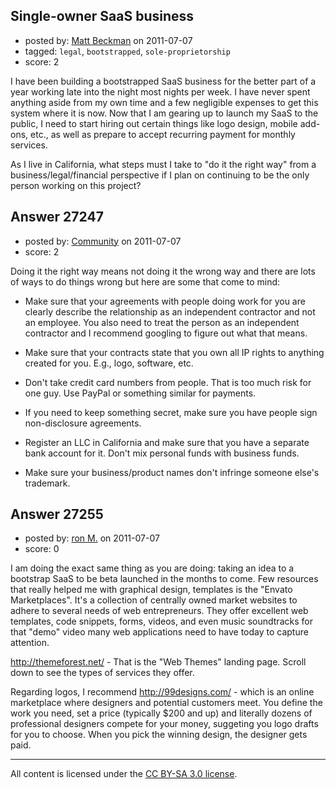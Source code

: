 ## Single-owner SaaS business

- posted by: [Matt Beckman](https://stackexchange.com/users/-1/11809-matt-beckman) on 2011-07-07
- tagged: `legal`, `bootstrapped`, `sole-proprietorship`
- score: 2

I have been building a bootstrapped SaaS business for the better part of a year working late into the night most nights per week. I have never spent anything aside from my own time and a few negligible expenses to get this system where it is now. Now that I am gearing up to launch my SaaS to the public, I need to start hiring out certain things like logo design, mobile add-ons, etc., as well as prepare to accept recurring payment for monthly services.

As I live in California, what steps must I take to "do it the right way" from a business/legal/financial perspective if I plan on continuing to be the only person working on this project?


## Answer 27247

- posted by: [Community](https://stackexchange.com/users/-1/-1-community) on 2011-07-07
- score: 2

Doing it the right way means not doing it the wrong way and there are lots of ways to do things wrong but here are some that come to mind:

 - Make sure that your agreements with people doing work for you are clearly describe the relationship as an independent contractor and not an employee.  You also need to treat the person as an independent contractor and I recommend googling to figure out what that means.

 - Make sure that your contracts state that you own all IP rights to anything created for you.  E.g., logo, software, etc.

 - Don't take credit card numbers from people.  That is too much risk for one guy.  Use PayPal or something similar for payments.

 - If you need to keep something secret, make sure you have people sign non-disclosure agreements.

 - Register an LLC in California and make sure that you have a separate bank account for it.  Don't mix personal funds with business funds.

 - Make sure your business/product names don't infringe someone else's trademark.


## Answer 27255

- posted by: [ron M.](https://stackexchange.com/users/-1/2122-ron-m) on 2011-07-07
- score: 0

I am doing the exact same thing as you are doing: taking an idea to a bootstrap SaaS to be beta launched in the months to come. Few resources that really helped me with graphical design, templates is the "Envato Marketplaces". It's a collection of centrally owned market websites to adhere to several needs of web entrepreneurs. They offer excellent web templates, code snippets, forms, videos, and even music soundtracks for that "demo" video many web applications need to have today to capture attention.

http://themeforest.net/   - That is the "Web Themes" landing page. Scroll down to see the types of services they offer. 

Regarding logos, I recommend http://99designs.com/ - which is an online marketplace where designers and potential customers meet. You define the work you need, set a price (typically $200 and up) and literally dozens of professional designers compete for your money, suggeting you logo drafts for you to choose. When you pick the winning design, the designer gets paid.



---

All content is licensed under the [CC BY-SA 3.0 license](https://creativecommons.org/licenses/by-sa/3.0/).
